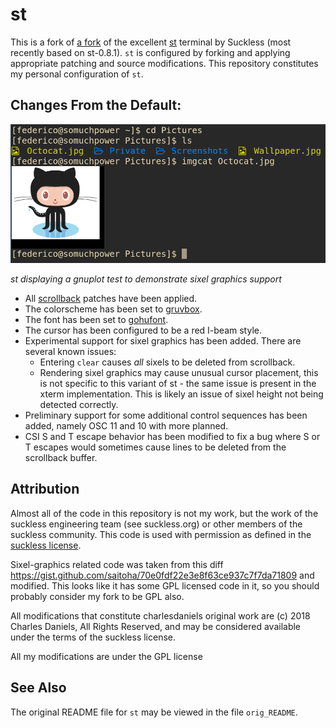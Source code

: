 # st

This is a fork of [a fork](https://github.com/charlesdaniels/st) of the excellent [st](https://st.suckless.org/) terminal by
Suckless (most recently based on st-0.8.1). `st` is configured by forking and
applying appropriate patching and source modifications. This repository
constitutes my personal configuration of `st`.

## Changes From the Default:

![st displaying a gnuplot test to demonstrate sixel graphics support](./README.md.d/sixeldemo.png)

*st displaying a gnuplot test to demonstrate sixel graphics support*

* All [scrollback](https://st.suckless.org/patches/scrollback/) patches have
  been applied.
* The colorscheme has been set to [gruvbox](https://github.com/morhetz/gruvbox).
* The font has been set to [gohufont](http://font.gohu.org/).
* The cursor has been configured to be a red I-beam style.
* Experimental support for sixel graphics has been added. There are several
  known issues:
	* Entering `clear` causes *all* sixels to be deleted from scrollback.
	* Rendering sixel graphics may cause unusual cursor placement, this is
	  not specific to this variant of st - the same issue is present in
	  the xterm implementation. This is likely an issue of sixel height
	  not being detected correctly.
* Preliminary support for some additional control sequences has been added,
  namely OSC 11 and 10 with more planned.
* CSI S and T escape behavior has been modified to fix a bug where S or T
  escapes would sometimes cause lines to be deleted from the scrollback buffer.

## Attribution

Almost all of the code in this repository is not my work, but the work of the
suckless engineering team (see suckless.org) or other members of the suckless
community. This code is used with permission as defined in the [suckless
license](https://git.suckless.org/st/file/LICENSE.html).

Sixel-graphics related code was taken from this diff
https://gist.github.com/saitoha/70e0fdf22e3e8f63ce937c7f7da71809 and modified.
This looks like it has some GPL licensed code in it, so you should probably
consider my fork to be GPL also.

All modifications that constitute charlesdaniels original work are (c) 2018 Charles
Daniels, All Rights Reserved, and may be considered available under the terms
of the suckless license.

All my modifications are under the GPL license

## See Also

The original README file for `st` may be viewed in the file `orig_README`.
